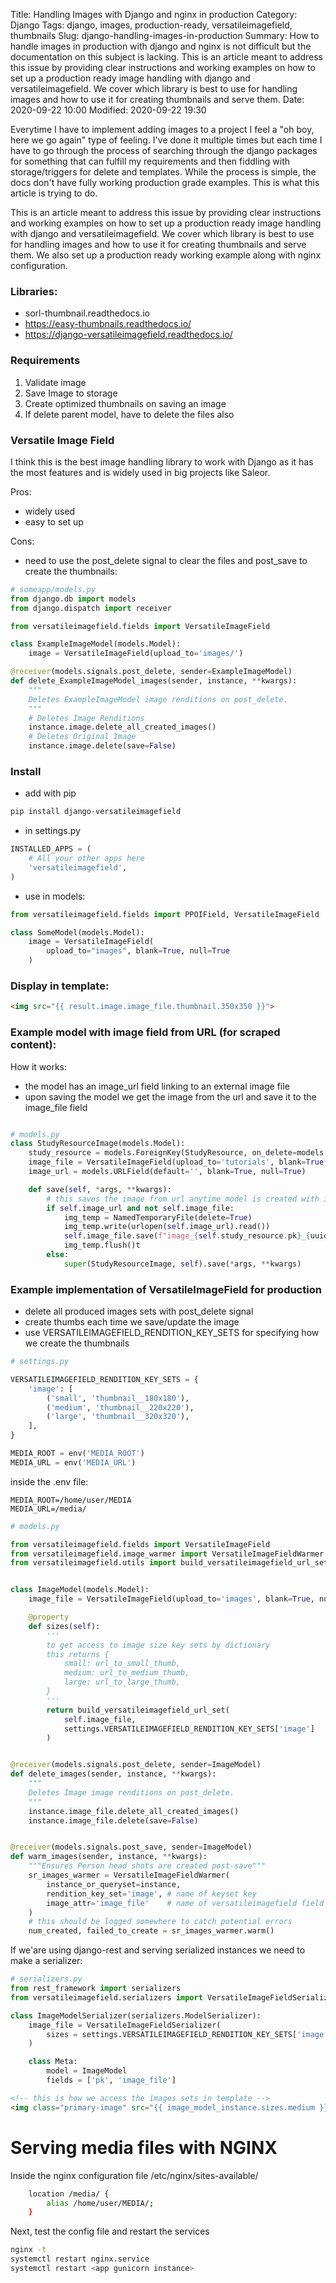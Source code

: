 Title: Handling Images with Django and nginx in production
Category: Django
Tags: django, images, production-ready, versatileimagefield, thumbnails
Slug: django-handling-images-in-production
Summary: How to handle images in production with django and nginx is not difficult but the documentation on this subject is lacking. This is an article meant to address this issue by providing clear instructions and working examples on how to set up a production ready image handling with django and versatileimagefield. We cover which library is best to use for handling images and how to use it for creating thumbnails and serve them.
Date: 2020-09-22 10:00
Modified: 2020-09-22 19:30

Everytime I have to implement adding images to a project I feel a "oh boy, here we go again" type of feeling. I've done it multiple times but each time I have to go through the process of searching through the django packages for something that can fulfill my requirements and then fiddling with storage/triggers for delete and templates. While the process is simple, the docs don't have fully working production grade examples. This is what this article is trying to do.

This is an article meant to address this issue by providing clear instructions and working examples on how to set up a production ready image handling with django and versatileimagefield. We cover which library is best to use for handling images and how to use it for creating thumbnails and serve them. We also set up a production ready working example along with nginx configuration.

### Libraries:
- sorl-thumbnail.readthedocs.io
- https://easy-thumbnails.readthedocs.io/
- https://django-versatileimagefield.readthedocs.io/


### Requirements
1. Validate image
2. Save Image to storage
3. Create optimized thumbnails on saving an image
4. If delete parent model, have to delete the files also


### Versatile Image Field
I think this is the best image handling library to work with Django as it has the most features and is widely used in big projects like Saleor.

Pros: 
- widely used
- easy to set up

Cons:
- need to use the post_delete signal to clear the files and post_save to create the thumbnails:
```python
# someapp/models.py
from django.db import models
from django.dispatch import receiver

from versatileimagefield.fields import VersatileImageField

class ExampleImageModel(models.Model):
    image = VersatileImageField(upload_to='images/')

@receiver(models.signals.post_delete, sender=ExampleImageModel)
def delete_ExampleImageModel_images(sender, instance, **kwargs):
    """
    Deletes ExampleImageModel image renditions on post_delete.
    """
    # Deletes Image Renditions
    instance.image.delete_all_created_images()
    # Deletes Original Image
    instance.image.delete(save=False)
```

### Install

- add with pip
```bash
pip install django-versatileimagefield
```

- in settings.py
```python
INSTALLED_APPS = (
    # All your other apps here
    'versatileimagefield',
)
```

- use in models:
```python
from versatileimagefield.fields import PPOIField, VersatileImageField

class SomeModel(models.Model):
    image = VersatileImageField(
        upload_to="images", blank=True, null=True
    )
```

### Display in template:

```html
<img src="{{ result.image.image_file.thumbnail.350x350 }}">
```


### Example model with image field from URL (for scraped content):
How it works:
- the model has an image_url field linking to an external image file
- upon saving the model we get the image from the url and save it to the image_file field


```python

# models.py
class StudyResourceImage(models.Model):
    study_resource = models.ForeignKey(StudyResource, on_delete=models.CASCADE, related_name='images')
    image_file = VersatileImageField(upload_to='tutorials', blank=True, null=True)
    image_url = models.URLField(default='', blank=True, null=True)

    def save(self, *args, **kwargs):
        # this saves the image from url anytime model is created with image_url
        if self.image_url and not self.image_file:
            img_temp = NamedTemporaryFile(delete=True)
            img_temp.write(urlopen(self.image_url).read())
            self.image_file.save(f"image_{self.study_resource.pk}_{uuid4().__str__()}.{self.image_url.split('.')[-1]}", File(img_temp))
            img_temp.flush()t
        else:
            super(StudyResourceImage, self).save(*args, **kwargs)
```

### Example implementation of VersatileImageField for production
- delete all produced images sets with post_delete signal
- create thumbs each time we save/update the image
- use VERSATILEIMAGEFIELD_RENDITION_KEY_SETS for specifying how we create the thumbnails


```python
# settings.py

VERSATILEIMAGEFIELD_RENDITION_KEY_SETS = {
    'image': [
        ('small', 'thumbnail__180x180'),
        ('medium', 'thumbnail__220x220'),
        ('large', 'thumbnail__320x320'),
    ],
}

MEDIA_ROOT = env('MEDIA_ROOT')
MEDIA_URL = env('MEDIA_URL')
```

inside the .env file:
```
MEDIA_ROOT=/home/user/MEDIA
MEDIA_URL=/media/
```

```python
# models.py

from versatileimagefield.fields import VersatileImageField
from versatileimagefield.image_warmer import VersatileImageFieldWarmer
from versatileimagefield.utils import build_versatileimagefield_url_set


class ImageModel(models.Model):
    image_file = VersatileImageField(upload_to='images', blank=True, null=True)

    @property
    def sizes(self):
        '''
        to get access to image size key sets by dictionary
        this returns {
            small: url_to_small_thumb,
            medium: url_to_medium_thumb,
            large: url_to_large_thumb,
        }
        '''
        return build_versatileimagefield_url_set(
            self.image_file,
            settings.VERSATILEIMAGEFIELD_RENDITION_KEY_SETS['image']
        )


@receiver(models.signals.post_delete, sender=ImageModel)
def delete_images(sender, instance, **kwargs):
    """
    Deletes Image image renditions on post_delete.
    """
    instance.image_file.delete_all_created_images()
    instance.image_file.delete(save=False)


@receiver(models.signals.post_save, sender=ImageModel)
def warm_images(sender, instance, **kwargs):
    """Ensures Person head shots are created post-save"""
    sr_images_warmer = VersatileImageFieldWarmer(
        instance_or_queryset=instance,
        rendition_key_set='image', # name of keyset key
        image_attr='image_file'    # name of versatileimagefield field on the model
    )
    # this should be logged somewhere to catch potential errors
    num_created, failed_to_create = sr_images_warmer.warm()
```

If we'are using django-rest and serving serialized instances we need to make a serializer:
```python
# serializers.py
from rest_framework import serializers
from versatileimagefield.serializers import VersatileImageFieldSerializer

class ImageModelSerializer(serializers.ModelSerializer):
    image_file = VersatileImageFieldSerializer(
        sizes = settings.VERSATILEIMAGEFIELD_RENDITION_KEY_SETS['image']
    )

    class Meta:
        model = ImageModel
        fields = ['pk', 'image_file']

```

```html
<!-- this is how we access the images sets in template -->
<img class="primary-image" src="{{ image_model_instance.sizes.medium }}" alt="">
```

# Serving media files with NGINX

Inside the nginx configuration file /etc/nginx/sites-available/<filename>
```bash
    location /media/ {                                                                           
        alias /home/user/MEDIA/;                                
    }
```

Next, test the config file and restart the services
```bash
nginx -t
systemctl restart nginx.service
systemctl restart <app gunicorn instance>
```
